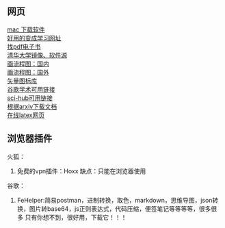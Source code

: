 ## 网页  
[mac 下载软件](https://www.macbl.com/)  
[好用的变成学习网址](https://r2coding.com/#/)  
[找pdf电子书](https://www.jiumodiary.com/)  
[清华大学镜像、软件源](https://mirrors.tuna.tsinghua.edu.cn/)  
[画流程图：国内](https://www.processon.com/)  
[画流程图：国外](https://www.processon.com/)  
[矢量图标库](https://www.iconfont.cn/)  
[谷歌学术可用链接](https://ac.scmor.com/)  
[sci-hub可用链接](https://tool.yovisun.com/scihub/)  
[根据arxiv下载文档](https://arxiv2bibtex.org/)  
[在线latex网页](https://cn.overleaf.com/)  
## 浏览器插件  
火狐：
1.  免费的vpn插件：Hoxx  缺点：只能在浏览器使用

谷歌：
1.  FeHelper:简易postman，进制转换，取色，markdown，思维导图，json转换，图片转base64，js正则表达式，代码压缩，便签笔记等等等等，很多很多
只有你想不到，很好用，下载它！！！  
    
